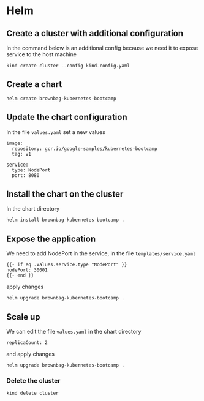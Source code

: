 # Helm

## Create a cluster with additional configuration

In the command below is an additional config because we need it to expose service to the host machine

```
kind create cluster --config kind-config.yaml
```

## Create a chart

```
helm create brownbag-kubernetes-bootcamp
```

## Update the chart configuration

In the file `values.yaml` set a new values

```
image:
  repository: gcr.io/google-samples/kubernetes-bootcamp
  tag: v1

service:
  type: NodePort
  port: 8080
```

## Install the chart on the cluster

In the chart directory

```
helm install brownbag-kubernetes-bootcamp .
```

## Expose the application

We need to add NodePort in the service, in the file `templates/service.yaml`

```
{{- if eq .Values.service.type "NodePort" }}
nodePort: 30001
{{- end }}
```

apply changes

```
helm upgrade brownbag-kubernetes-bootcamp .
```

## Scale up

We can edit the file `values.yaml` in the chart directory

```
replicaCount: 2
```

and apply changes

```
helm upgrade brownbag-kubernetes-bootcamp .
```

### Delete the cluster

```
kind delete cluster
```
